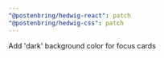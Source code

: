 ```yaml
---
"@postenbring/hedwig-react": patch
"@postenbring/hedwig-css": patch
---
```


Add 'dark' background color for focus cards
